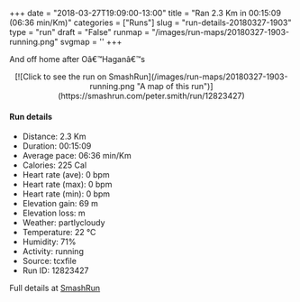 +++
date = "2018-03-27T19:09:00-13:00"
title = "Ran 2.3 Km in 00:15:09 (06:36 min/Km)"
categories = ["Runs"]
slug = "run-details-20180327-1903"
type = "run"
draft = "False"
runmap = "/images/run-maps/20180327-1903-running.png"
svgmap = '<polyline points="60 0, 60 2, 61 4, 60 5, 60 6, 60 6, 60 7, 59 7, 56 7, 55 8, 55 8, 55 9, 54 11, 52 14, 51 17, 50 19, 49 22, 50 22, 51 24, 57 26, 56 27, 56 28, 56 29, 56 30, 56 34, 56 35, 55 36, 55 38, 53 41, 51 42, 50 45, 49 45, 48 46, 47 47, 45 50, 44 52, 42 53, 41 54, 41 55, 40 56, 39 58, 40 60, 41 65, 41 65, 41 66, 39 68, 39 69, 40 70, 40 73, 40 73, 41 76, 42 79, 42 81, 42 84, 42 85, 44 85, 46 86, 49 85, 52 85, 52 85, 53 86, 53 88, 53 89, 53 90, 53 91, 54 92, 53 97, 52 100, 52 100">'
+++

And off home after Oâ€™Haganâ€™s 

<!--more-->

<center>
[![Click to see the run on SmashRun](/images/run-maps/20180327-1903-running.png "A map of this run")](https://smashrun.com/peter.smith/run/12823427)
</center>

#### Run details

* Distance: 2.3 Km
* Duration: 00:15:09
* Average pace: 06:36 min/Km
* Calories: 225 Cal
* Heart rate (ave): 0 bpm
* Heart rate (max): 0 bpm
* Heart rate (min): 0 bpm
* Elevation gain: 69 m
* Elevation loss:  m
* Weather: partlycloudy
* Temperature: 22 &deg;C
* Humidity: 71%
* Activity: running
* Source: tcxfile
* Run ID: 12823427

Full details at [SmashRun](https://smashrun.com/peter.smith/run/12823427)